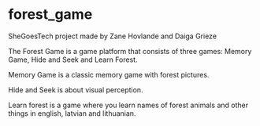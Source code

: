# forest_game
SheGoesTech project 
made by Zane Hovlande and Daiga Grieze


The Forest Game is a game platform that consists of three games: Memory Game, Hide and Seek and Learn Forest.

Memory Game is a classic memory game with forest pictures.

Hide and Seek is about visual perception.

Learn forest is a game where you learn names of forest animals and other things in english, latvian and lithuanian.
